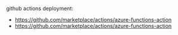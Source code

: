 github actions deployment:
- https://github.com/marketplace/actions/azure-functions-action
- https://github.com/marketplace/actions/azure-functions-action